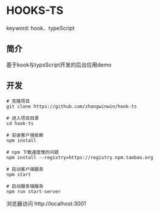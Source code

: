 # HOOKS-TS
keyword: hook、typeScript

## 简介
基于kook与typsScript开发的后台应用demo

## 开发
```
# 克隆项目
git clone https://github.com/zhangwinwin/hook-ts

# 进入项目目录
cd hook-ts

# 安装客户端依赖
npm install

# npm 下载速度慢的问题
npm install --registry=https://registry.npm.taobao.org

# 启动客户端服务
npm start

# 启动服务端服务
npm run start-server
```
浏览器访问 http://localhost:3001
